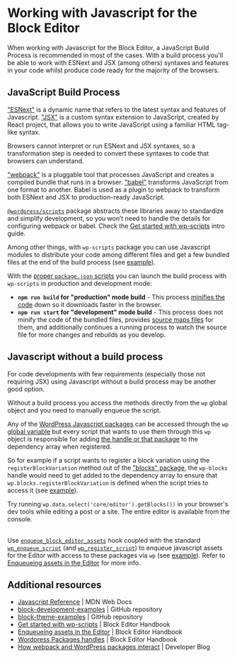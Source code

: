 # Working with Javascript for the Block Editor

When working with Javascript for the Block Editor, a JavaScript Build Process is recommended in most of the cases. With a build process you'll be able to work with ESNext and JSX (among others) syntaxes and features in your code whilst produce code ready for the majority of the browsers.

## JavaScript Build Process

["ESNext"](https://developer.mozilla.org/en-US/docs/Web/JavaScript/JavaScript_technologies_overview#standardization_process) is a dynamic name that refers to the latest syntax and features of Javascript. ["JSX"](https://react.dev/learn/writing-markup-with-jsx) is a custom syntax extension to JavaScript, created by React project, that allows you to write JavaScript using a familiar HTML tag-like syntax.

Browsers cannot interpret or run ESNext and JSX syntaxes, so a transformation step is needed to convert these syntaxes to code that browsers can understand.

["webpack"](https://webpack.js.org/concepts/why-webpack/) is a pluggable tool that processes JavaScript and creates a compiled bundle that runs in a browser. ["babel"](https://babeljs.io/) transforms JavaScript from one format to another. Babel is used as a plugin to webpack to transform both ESNext and JSX to production-ready JavaScript.

[`@wordpress/scripts`](https://developer.wordpress.org/block-editor/reference-guides/packages/packages-scripts/) package abstracts these libraries away to standardize and simplify development, so you won’t need to handle the details for configuring webpack or babel. Check the [Get started with wp-scripts](https://developer.wordpress.org/block-editor/getting-started/devenv/get-started-with-wp-scripts/) intro guide.

Among other things, with `wp-scripts` package you can use Javascript modules to distribute your code among different files and get a few bundled files at the end of the build process (see [example](https://github.com/WordPress/block-development-examples/tree/trunk/plugins/data-basics-59c8f8)).

With the [proper `package.json` scripts](https://developer.wordpress.org/block-editor/getting-started/devenv/get-started-with-wp-scripts/#basic-usage) you can launch the build process with `wp-scripts` in production and development mode:

- **`npm run build` for "production" mode build** - This process [minifies the code](https://developer.mozilla.org/en-US/docs/Glossary/Minification) down so it downloads faster in the browser. 
- **`npm run start` for "development" mode build**  - This process does not minify the code of the bundled files, provides [source maps files](https://firefox-source-docs.mozilla.org/devtools-user/debugger/how_to/use_a_source_map/index.html) for them, and additionally continues a running process to watch the source file for more changes and rebuilds as you develop.

## Javascript without a build process

For code developments with few requirements (especially those not requiring JSX) using Javascript without a build process may be another good option. 

Without a build process you access the methods directly from the `wp` global object and you need to manually enqueue the script.

Any of the [WordPress Javascript packages](https://developer.wordpress.org/block-editor/reference-guides/packages/) can be accessed through the `wp` [global variable](https://developer.mozilla.org/en-US/docs/Glossary/Global_variable) but every script that wants to use them through this `wp` object is responsible for adding [the handle or that package](https://developer.wordpress.org/block-editor/contributors/code/scripts/) to the dependency array when registered.

So for example if a script wants to register a block variation using the `registerBlockVariation` method out of the ["blocks" package](https://developer.wordpress.org/block-editor/reference-guides/packages/packages-blocks/), the `wp-blocks` handle would need to get added to the dependency array to ensure that `wp.blocks.registerBlockVariation` is defined when the script tries to access it (see [example](https://github.com/wptrainingteam/block-theme-examples/blob/master/example-block-variation/functions.php)). 

<div class="callout callout-tip">
    Try running <code>wp.data.select('core/editor').getBlocks())</code> in your browser's dev tools while editing a post or a site. The entire editor is available from the console.
</div>
<br/>

Use [`enqueue_block_editor_assets`](https://developer.wordpress.org/reference/hooks/enqueue_block_editor_assets/) hook coupled with the standard [`wp_enqueue_script`](https://developer.wordpress.org/reference/functions/wp_enqueue_script/) (and [`wp_register_script`](https://developer.wordpress.org/reference/functions/wp_register_script/)) to enqueue javascript assets for the Editor with access to these packages via `wp` (see [example](https://github.com/wptrainingteam/block-theme-examples/tree/master/example-block-variation)). Refer to [Enqueueing assets in the Editor](https://developer.wordpress.org/block-editor/how-to-guides/enqueueing-assets-in-the-editor/) for more info.

## Additional resources

- [Javascript Reference](https://developer.mozilla.org/en-US/docs/Web/JavaScript) | MDN Web Docs
- [block-development-examples](https://github.com/WordPress/block-development-examples) | GitHub repository
- [block-theme-examples](https://github.com/wptrainingteam/block-theme-examples) | GitHub repository
- [Get started with wp-scripts](https://developer.wordpress.org/block-editor/getting-started/devenv/get-started-with-wp-scripts/) | Block Editor Handbook
- [Enqueueing assets in the Editor](https://developer.wordpress.org/block-editor/how-to-guides/enqueueing-assets-in-the-editor/) | Block Editor Handbook
- [Wordpress Packages handles](https://developer.wordpress.org/block-editor/contributors/code/scripts/) | Block Editor Handbook
- [How webpack and WordPress packages interact](https://developer.wordpress.org/news/2023/04/how-webpack-and-wordpress-packages-interact/) | Developer Blog
